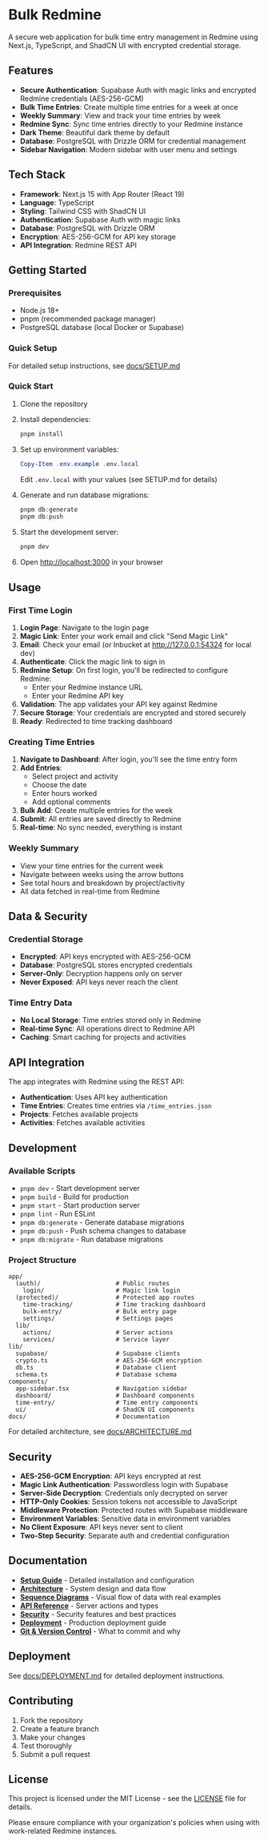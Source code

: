 # Bulk Redmine

A secure web application for bulk time entry management in Redmine using Next.js, TypeScript, and ShadCN UI with encrypted credential storage.

## Features

- **Secure Authentication**: Supabase Auth with magic links and encrypted Redmine credentials (AES-256-GCM)
- **Bulk Time Entries**: Create multiple time entries for a week at once
- **Weekly Summary**: View and track your time entries by week
- **Redmine Sync**: Sync time entries directly to your Redmine instance
- **Dark Theme**: Beautiful dark theme by default
- **Database**: PostgreSQL with Drizzle ORM for credential management
- **Sidebar Navigation**: Modern sidebar with user menu and settings

## Tech Stack

- **Framework**: Next.js 15 with App Router (React 19)
- **Language**: TypeScript
- **Styling**: Tailwind CSS with ShadCN UI
- **Authentication**: Supabase Auth with magic links
- **Database**: PostgreSQL with Drizzle ORM
- **Encryption**: AES-256-GCM for API key storage
- **API Integration**: Redmine REST API

## Getting Started

### Prerequisites

- Node.js 18+ 
- pnpm (recommended package manager)
- PostgreSQL database (local Docker or Supabase)

### Quick Setup

For detailed setup instructions, see [docs/SETUP.md](docs/SETUP.md)

### Quick Start

1. Clone the repository

2. Install dependencies:
   ```powershell
   pnpm install
   ```

3. Set up environment variables:
   ```powershell
   Copy-Item .env.example .env.local
   ```
   
   Edit `.env.local` with your values (see SETUP.md for details)

4. Generate and run database migrations:
   ```powershell
   pnpm db:generate
   pnpm db:push
   ```

5. Start the development server:
   ```powershell
   pnpm dev
   ```

6. Open [http://localhost:3000](http://localhost:3000) in your browser

## Usage

### First Time Login

1. **Login Page**: Navigate to the login page
2. **Magic Link**: Enter your work email and click "Send Magic Link"
3. **Email**: Check your email (or Inbucket at http://127.0.0.1:54324 for local dev)
4. **Authenticate**: Click the magic link to sign in
5. **Redmine Setup**: On first login, you'll be redirected to configure Redmine:
   - Enter your Redmine instance URL
   - Enter your Redmine API key
6. **Validation**: The app validates your API key against Redmine
7. **Secure Storage**: Your credentials are encrypted and stored securely
8. **Ready**: Redirected to time tracking dashboard

### Creating Time Entries

1. **Navigate to Dashboard**: After login, you'll see the time entry form
2. **Add Entries**: 
   - Select project and activity
   - Choose the date
   - Enter hours worked
   - Add optional comments
3. **Bulk Add**: Create multiple entries for the week
4. **Submit**: All entries are saved directly to Redmine
5. **Real-time**: No sync needed, everything is instant

### Weekly Summary

- View your time entries for the current week
- Navigate between weeks using the arrow buttons
- See total hours and breakdown by project/activity
- All data fetched in real-time from Redmine

## Data & Security

### Credential Storage

- **Encrypted**: API keys encrypted with AES-256-GCM
- **Database**: PostgreSQL stores encrypted credentials
- **Server-Only**: Decryption happens only on server
- **Never Exposed**: API keys never reach the client

### Time Entry Data

- **No Local Storage**: Time entries stored only in Redmine
- **Real-time Sync**: All operations direct to Redmine API
- **Caching**: Smart caching for projects and activities

## API Integration

The app integrates with Redmine using the REST API:

- **Authentication**: Uses API key authentication
- **Time Entries**: Creates time entries via `/time_entries.json`
- **Projects**: Fetches available projects
- **Activities**: Fetches available activities

## Development

### Available Scripts

- `pnpm dev` - Start development server
- `pnpm build` - Build for production
- `pnpm start` - Start production server
- `pnpm lint` - Run ESLint
- `pnpm db:generate` - Generate database migrations
- `pnpm db:push` - Push schema changes to database
- `pnpm db:migrate` - Run database migrations

### Project Structure

```
app/
  (auth)/                     # Public routes
    login/                    # Magic link login
  (protected)/                # Protected app routes
    time-tracking/            # Time tracking dashboard
    bulk-entry/               # Bulk entry page
    settings/                 # Settings pages
  lib/
    actions/                  # Server actions
    services/                 # Service layer
lib/
  supabase/                   # Supabase clients
  crypto.ts                   # AES-256-GCM encryption
  db.ts                       # Database client
  schema.ts                   # Database schema
components/
  app-sidebar.tsx             # Navigation sidebar
  dashboard/                  # Dashboard components
  time-entry/                 # Time entry components
  ui/                         # ShadCN UI components
docs/                         # Documentation
```

For detailed architecture, see [docs/ARCHITECTURE.md](docs/ARCHITECTURE.md)

## Security

- **AES-256-GCM Encryption**: API keys encrypted at rest
- **Magic Link Authentication**: Passwordless login with Supabase
- **Server-Side Decryption**: Credentials only decrypted on server
- **HTTP-Only Cookies**: Session tokens not accessible to JavaScript
- **Middleware Protection**: Protected routes with Supabase middleware
- **Environment Variables**: Sensitive data in environment variables
- **No Client Exposure**: API keys never sent to client
- **Two-Step Security**: Separate auth and credential configuration

## Documentation

- **[Setup Guide](docs/SETUP.md)** - Detailed installation and configuration
- **[Architecture](docs/ARCHITECTURE.md)** - System design and data flow
- **[Sequence Diagrams](docs/SEQUENCE_DIAGRAMS.md)** - Visual flow of data with real examples
- **[API Reference](docs/API.md)** - Server actions and types
- **[Security](docs/SECURITY.md)** - Security features and best practices
- **[Deployment](docs/DEPLOYMENT.md)** - Production deployment guide
- **[Git & Version Control](docs/GIT.md)** - What to commit and why

## Deployment

See [docs/DEPLOYMENT.md](docs/DEPLOYMENT.md) for detailed deployment instructions.

## Contributing

1. Fork the repository
2. Create a feature branch
3. Make your changes
4. Test thoroughly
5. Submit a pull request

## License

This project is licensed under the MIT License - see the [LICENSE](LICENSE) file for details.

Please ensure compliance with your organization's policies when using with work-related Redmine instances.